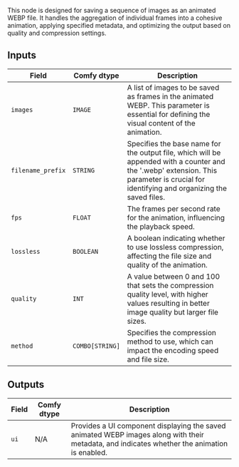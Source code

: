 
This node is designed for saving a sequence of images as an animated WEBP file. It handles the aggregation of individual frames into a cohesive animation, applying specified metadata, and optimizing the output based on quality and compression settings.

## Inputs

| Field             | Comfy dtype | Description                                                                         |
|-------------------|-------------|-------------------------------------------------------------------------------------|
| `images`          | `IMAGE`     | A list of images to be saved as frames in the animated WEBP. This parameter is essential for defining the visual content of the animation. |
| `filename_prefix` | `STRING`    | Specifies the base name for the output file, which will be appended with a counter and the '.webp' extension. This parameter is crucial for identifying and organizing the saved files. |
| `fps`             | `FLOAT`     | The frames per second rate for the animation, influencing the playback speed. |
| `lossless`        | `BOOLEAN`   | A boolean indicating whether to use lossless compression, affecting the file size and quality of the animation. |
| `quality`         | `INT`       | A value between 0 and 100 that sets the compression quality level, with higher values resulting in better image quality but larger file sizes. |
| `method`          | `COMBO[STRING]` | Specifies the compression method to use, which can impact the encoding speed and file size. |

## Outputs

| Field | Comfy dtype | Description                                                                       |
|-------|-------------|-----------------------------------------------------------------------------------|
| `ui`  | N/A         | Provides a UI component displaying the saved animated WEBP images along with their metadata, and indicates whether the animation is enabled. |
